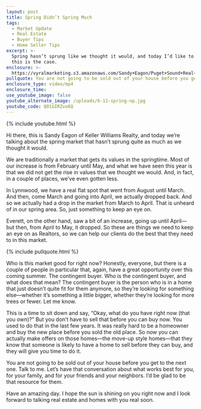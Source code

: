 ```yaml
---
layout: post
title: Spring Didn’t Spring Much
tags:
  - Market Update
  - Real Estate
  - Buyer Tips
  - Home Seller Tips
excerpt: >-
  Spring hasn’t sprung like we thought it would, and today I’d like to share why
  this is the case.
enclosure: >-
  https://vyralmarketing.s3.amazonaws.com/Sandy+Eagon/Puget+Sound+Real+Estate+Agent-+Spring+Didnt+Spring+Much.mp4
pullquote: You are not going to be sold out of your house before you get to the next one.
enclosure_type: video/mp4
enclosure_time:
use_youtube_image: false
youtube_alternate_image: /uploads/6-11-spring-np.jpg
youtube_code: Q01GIRZvo6Q
---
```


{% include youtube.html %}

Hi there, this is Sandy Eagon of Keller Williams Realty, and today we’re talking about the spring market that hasn’t sprung quite as much as we thought it would.&nbsp;

We are traditionally a market that gets its values in the springtime. Most of our increase is from February until May, and what we have seen this year is that we did not get the rise in values that we thought we would. And, in fact, in a couple of places, we’ve even gotten less.&nbsp;

In Lynnwood, we have a real flat spot that went from August until March. And then, come March and going into April, we actually dropped back. And so we actually had a drop in the market from March to April. That is unheard of in our spring area. So, just something to keep an eye on.&nbsp;

Everett, on the other hand, saw a bit of an increase, going up until April—but then, from April to May, it dropped. So these are things we need to keep an eye on as Realtors, so we can help our clients do the best that they need to in this market.

{% include pullquote.html %}

Who is this market good for right now? Honestly, everyone, but there is a couple of people in particular that, again, have a great opportunity over this coming summer. The contingent buyer. Who is the contingent buyer, and what does that mean? The contingent buyer is the person who is in a home that just doesn’t quite fit for them anymore, so they’re looking for something else—whether it’s something a little bigger, whether they’re looking for more trees or fewer. Let me know.&nbsp;

This is a time to sit down and say, “Okay, what do you have right now (that you own)?” But you don’t have to sell that before you can buy now. You used to do that in the last few years. It was really hard to be a homeowner and buy the new place before you sold the old place. So now you can actually make offers on those homes—the move-up style homes—that they know that someone is likely to have a home to sell before they can buy, and they will give you time to do it.&nbsp;

You are not going to be sold out of your house before you get to the next one. Talk to me. Let’s have that conversation about what works best for you, for your family, and for your friends and your neighbors. I’d be glad to be that resource for them.&nbsp;

Have an amazing day. I hope the sun is shining on you right now and I look forward to talking real estate and homes with you real soon.